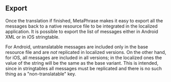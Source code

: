 ## Export

Once the translation if finished, MetaPhrase makes it easy to export all the messages back to a native resource file to be integrated in the localized application. It is possible to export the list of messages either in Android XML or in iOS stringtable.

For Android, untranslatable messages are included only in the base resource file and are *not* replicated in localized versions. On the other hand, for iOS, all messages are included in all versions; in the localized ones the value of the string will be the same as the base variant. This is intended, since in stringtables all messages must be replicated and there is no such thing as a "non-translatable" key.
